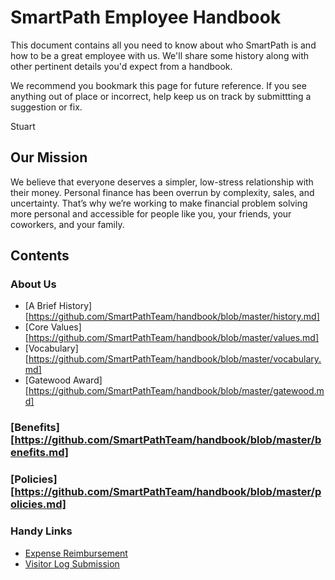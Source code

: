 # SmartPath Employee Handbook

This document contains all you need to know about who SmartPath is and how to be a great employee with us. We'll share some history along with other pertinent details you'd expect from a handbook. 

We recommend you bookmark this page for future reference. If you see anything out of place or incorrect, help keep us on track by submittting a suggestion or fix. 

Stuart



## Our Mission

We believe that everyone deserves a simpler, low-stress relationship with their money. Personal finance has been overrun by complexity, sales, and uncertainty. That’s why we’re working to make financial problem solving more personal and accessible for people like you, your friends, your coworkers, and your family.



## Contents

### About Us
- [A Brief History][https://github.com/SmartPathTeam/handbook/blob/master/history.md]
- [Core Values][https://github.com/SmartPathTeam/handbook/blob/master/values.md]
- [Vocabulary][https://github.com/SmartPathTeam/handbook/blob/master/vocabulary.md]
- [Gatewood Award][https://github.com/SmartPathTeam/handbook/blob/master/gatewood.md]

### [Benefits][https://github.com/SmartPathTeam/handbook/blob/master/benefits.md]
### [Policies][https://github.com/SmartPathTeam/handbook/blob/master/policies.md]

### Handy Links
- [Expense Reimbursement](https://smartpath.typeform.com/to/kzO55K)
- [Visitor Log Submission](https://forms.gle/EmMeYqUFEQckGpZo8)

